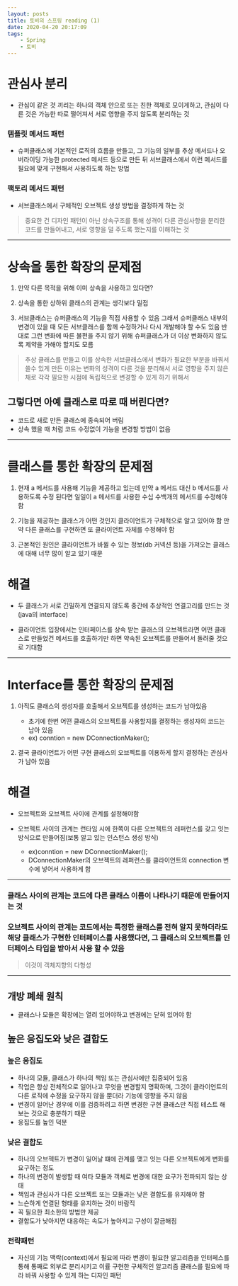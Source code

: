 ```yaml
---
layout: posts
title: 토비의 스프링 reading (1)
date: 2020-04-20 20:17:09
tags:
    - Spring
    - 토비
---
```


# 관심사 분리
- 관심이 같은 것 끼리는 하나의 객체 안으로 또는 친한 객체로 모이게하고, 
관심이 다른 것은 가능한 따로 떨어져서 서로 영향을 주지 않도록 분리하는 것

### 템플릿 메서드 패턴
- 슈퍼클래스에 기본적인 로직의 흐름을 만들고, 
그 기능의 일부를 추상 메서드나 오버라이딩 가능한 protected 메서드 등으로 만든 뒤 서브클래스에서 이런 메서드를 필요에 맞게 구현해서 사용하도록 하는 방법

### 팩토리 메서드 패턴
- 서브클래스에서 구체적인 오브젝트 생성 방법을 결정하게 하는 것

> 중요한 건 디자인 패턴이 아닌 상속구조를 통해 성격이 다른 관심사항을 
분리한 코드를 만들어내고, 서로 영향을 덜 주도록 했는지를 이해하는 것 

* * *
# 상속을 통한 확장의 문제점

1. 만약 다른 목적을 위해 이미 상속을 사용하고 있다면?

2. 상속을 통한 상하위 클래스의 관계는 생각보다 밀접

3. 서브클래스는 슈퍼클래스의 기능을 직접 사용할 수 있음
그래서 슈퍼클래스 내부의 변경이 있을 때 모든 서브클래스를 함께 수정하거나 다시 개발해야 할 수도 있음
반대로 그런 변화에 따른 불편을 주지 않기 위해 슈퍼클래스가 더 이상 변화하지 않도록 제약을 가해야 할지도 모름

> 추상 클래스를 만들고 이를 상속한 서브클래스에서 
변화가 필요한 부분을 바꿔서 쓸수 있게 만든 이유는 
변화의 성격이 다른 것을 분리해서 서로 영향을 주지 않은 채로 
각각 필요한 시점에 독립적으로 변경할 수 있게 하기 위해서

## 그렇다면 아예 클래스로 따로 때 버린다면?

- 코드로 새로 만든 클래스에 종속되어 버림
- 상속 했을 때 처럼 코드 수정없이 기능을 변경할 방법이 없음

* * *
# 클래스를 통한 확장의 문제점

1. 현재 a 메서드를 사용해 기능을 제공하고 있는데
만약 a 메서드 대신 b 메서드를 사용하도록 수정 된다면
일일이 a 메서드를 사용한 수십 수백개의 메서드를 수정해야 함

2. 기능을 제공하는 클래스가 어떤 것인지 클라이언트가 구체적으로 알고 있어야 함
만약 다른 클래스를 구현하면 또 클라이언트 자체를 수정해야 함

3. 근본적인 원인은 클라이언트가 바뀔 수 있는 정보(db 커넥션 등)을 가져오는 클래스에 대해 너무 많이 알고 있기 때문

# 해결
- 두 클래스가 서로 긴밀하게 연결되지 않도록 중간에 추상적인 연결고리를 만드는 것(java의 interface)

- 클라이언트 입장에서는 인터페이스를 상속 받는 클래스의 오브젝트라면 어떤 클래스로 만들었건
메서드를 호출하기만 하면 약속된 오브젝트를 만들어서 돌려줄 것으로 기대함

* * *
# Interface를 통한 확장의 문제점

1. 아직도 클래스의 생성자를 호출해서 오브젝트를 생성하는 코드가 남아있음
    - 초기에 한번 어떤 클래스의 오브젝트를 사용할지를 결정하는 생성자의 코드는 남아 있음
    - ex) conntion = new DConnectionMaker();

2. 결국 클라이언트가 어떤 구현 클래스의 오브젝트를 이용하게 할지 결정하는 관심사가 남아 있음


# 해결
- 오브젝트와 오브젝트 사이에 관계를 설정해야함

- 오브젝트 사이의 관계는 런타임 시에 한쪽이 다른 오브젝트의 레퍼런스를 갖고 잇는 방식으로 만들어짐(보통 알고 있는 인스턴스 생성 방식)
    - ex)conntion = new DConnectionMaker();
    - DConnectionMaker의 오브젝트의 레퍼런스를 클라이언트의 connection 변수에 넣어서 사용하게 함

* * *
### 클래스 사이의 관계는 코드에 다른 클래스 이름이 나타나기 때문에 만들어지는 것

### 오브젝트 사이의 관계는 코드에서는 특정한 클래스를 전혀 알지 못하더라도 해당 클래스가 구현한 인터페이스를 사용했다면, 그 클래스의 오브젝트를 인터페이스 타입을 받아서 사용 할 수 있음

> 이것이 객체지향의 다형성

* * *
## 개방 폐쇄 원칙
- 클래스나 모듈은 확장에는 열려 있어야하고 변경에는 닫혀 있어야 함

## 높은 응집도와 낮은 결합도
### 높은 응집도
- 하나의 모듈, 클래스가 하나의 책임 또는 관심사에만 집중되어 있음
- 작업은 항상 전체적으로 일어나고 무엇을 변경할지 명확하며, 그것이 클라이언트의 다른 로직에 수정을 요구하지 않을 뿐더라
기능에 영향을 주지 않음
- 변경이 일어난 경우에 이를 검증하려고 하면 변경한 구현 클래스만 직접 테스트 해보는 것으로 충분하기 때문
- 응집도를 높인 덕분

### 낮은 결합도
- 하나의 오브젝트가 변경이 일어날 떄에 관계를 맺고 잇는 다른 오브젝트에게 변화를 요구하는 정도
- 하나의 변경이 발생할 때 여타 모듈과 객체로 변경에 대한 요구가 전파되지 않는 상태
- 책임과 관심사가 다른 오브젝트 또는 모듈과는 낮은 결합도를 유지해야 함
- 느슨하게 연결된 형태를 유지하는 것이 바람직
- 꼭 필요한 최소한의 방법만 제공
- 결합도가 낮아지면 대응하는 속도가 높아지고 구성이 깔금해짐

### 전략패턴
- 자신의 기능 맥락(context)에서 필요에 따라 변경이 필요한 알고리즘을 인터페스를 통해 통째로 외부로 분리시키고 이률 구현한 구체적인 알고리즘 클래스를 필요에 따라 바꿔 사용할 수 있게 하는 디자인 패턴

